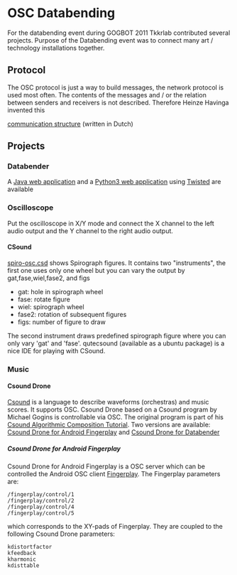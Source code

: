 # OSC Databending
For the databending event during GOGBOT 2011 Tkkrlab contributed several projects. Purpose of the Databending event was to connect many art / technology installations together.

## Protocol
The OSC protocol is just a way to build messages, the network protocol is used most often. The contents of the messages and / or the relation between senders and receivers is not described. Therefore Heinze Havinga invented this

 [communication structure](https://docs.google.com/document/d/1s-i1LKZHQY8iHEqjugJaqyl0D3vtgzAk7dsgkeoPnbk/edit?hl=en_US) (written in Dutch)

## Projects
### Databender
A [Java web application](java) and a [Python3 web application](python3/datadirigent) using [Twisted](https://twistedmatrix.com/trac/) are available 
### Oscilloscope
Put the oscilloscope in X/Y mode and connect the X channel to the left audio output and the Y channel to the right audio output.
#### CSound
[spiro-osc.csd](csound/spiro-osc.csd) shows Spirograph figures. It contains two "instruments", the first one uses only one wheel but you can vary the output by gat,fase,wiel,fase2, and figs

-   gat: hole in spirograph wheel
-   fase: rotate figure
-   wiel: spirograph wheel
-   fase2: rotation of subsequent figures
-   figs: number of figure to draw

The second instrument draws predefined spirograph figure where you can only vary 'gat' and 'fase'. qutecsound (available as a ubuntu package) is a nice IDE for playing with CSound.

### Music
#### Csound Drone
[Csound](http://www.csound.com/) is a language to describe waveforms (orchestras) and music scores. It supports OSC. Csound Drone based on a Csound program by Michael Gogins is controllable via OSC. The original program is part of his [Csound Algorithmic Composition Tutorial](http://michael-gogins.com/archives/Csound_Algorithmic_Composition_Tutorial.pdf). Two versions are available: [Csound Drone for Android Fingerplay](csound/drone-fingerplay.csd) and [Csound Drone for Databender](csound/drone.csd)

##### Csound Drone for Android Fingerplay
Csound Drone for Android Fingerplay is a OSC server which can be controlled the Android OSC client [Fingerplay](android/fingerplay). The Fingerplay parameters are:
```
/fingerplay/control/1
/fingerplay/control/2
/fingerplay/control/4
/fingerplay/control/5
```
which corresponds to the XY-pads of Fingerplay. They are coupled to the following Csound Drone parameters:
```
kdistortfactor
kfeedback
kharmonic
kdisttable
```
